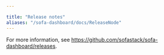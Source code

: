 ```yaml
---

title: "Release notes"
aliases: "/sofa-dashboard/docs/ReleaseNode"
---
```


For more information, see <https://github.com/sofastack/sofa-dashboard/releases>.
